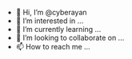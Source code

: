 - 👋 Hi, I’m @cyberayan
- 👀 I’m interested in ...
- 🌱 I’m currently learning ...
- 💞️ I’m looking to collaborate on ...
- 📫 How to reach me ...

<!---
cyberayan/cyberayan is a ✨ special ✨ repository because its `README.md` (this file) appears on your GitHub profile.
You can click the Preview link to take a look at your changes.
--->
